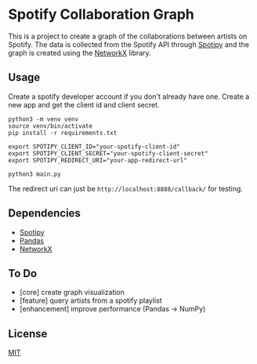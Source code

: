 # Spotify Collaboration Graph

This is a project to create a graph of the collaborations between artists on Spotify.
The data is collected from the Spotify API through [Spotipy](https://spotipy.readthedocs.io/en/master/) and the graph is created using the [NetworkX](https://networkx.org) library.


## Usage

Create a spotify developer account if you don't already have one.
Create a new app and get the client id and client secret.

```
python3 -m venv venv
source venv/bin/activate
pip install -r requirements.txt

export SPOTIPY_CLIENT_ID="your-spotify-client-id"
export SPOTIPY_CLIENT_SECRET="your-spotify-client-secret"
export SPOTIPY_REDIRECT_URI="your-app-redirect-url"

python3 main.py
```

The redirect uri can just be `http://localhost:8888/callback/` for testing.


## Dependencies

- [Spotipy](https://spotipy.readthedocs.io/en/master/)
- [Pandas](https://pandas.pydata.org/)
- [NetworkX](https://networkx.org)

## To Do

- [core] create graph visualization
- [feature] query artists from a spotify playlist
- [enhancement] improve performance (Pandas → NumPy)


## License

[MIT](https://choosealicense.com/licenses/mit/)
